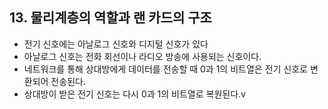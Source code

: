 ## 13. 물리계층의 역할과 랜 카드의 구조

- 전기 신호에는 아날로그 신호와 디지털 신호가 있다
- 아날로그 신호는 전화 회선이나 라디오 방송에 사용되는 신호이다.
- 네트워크를 통해 상대방에게 데이터를 전송할 때 0과 1의 비트열은 전기 신호로 변환되어 전송된다.
- 상대방이 받은 전기 신호는 다시 0과 1의 비트열로 복원된다.v
